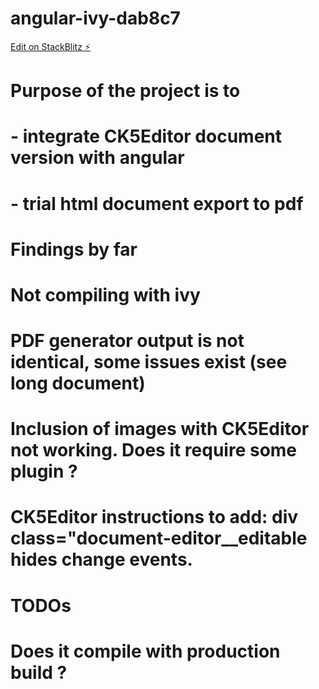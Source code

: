 # angular-ivy-dab8c7

[Edit on StackBlitz ⚡️](https://stackblitz.com/edit/angular-ivy-dab8c7)

# Purpose of the project is to 
# - integrate CK5Editor document version with angular
# - trial html document export to pdf

# Findings by far
# Not compiling with ivy
# PDF generator output is not identical, some issues exist (see long document)
# Inclusion of images with CK5Editor not working. Does it require some plugin ?
# CK5Editor instructions to add: div class="document-editor__editable hides change events.


# TODOs
# Does it compile with production build ?





